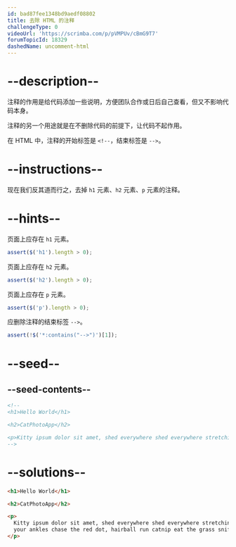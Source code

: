 ```yaml
---
id: bad87fee1348bd9aedf08802
title: 去除 HTML 的注释
challengeType: 0
videoUrl: 'https://scrimba.com/p/pVMPUv/cBmG9T7'
forumTopicId: 18329
dashedName: uncomment-html
---
```


# --description--

注释的作用是给代码添加一些说明，方便团队合作或日后自己查看，但又不影响代码本身。

注释的另一个用途就是在不删除代码的前提下，让代码不起作用。

在 HTML 中，注释的开始标签是 `<!--`，结束标签是 `-->`。

# --instructions--

现在我们反其道而行之，去掉 `h1` 元素、`h2` 元素、`p` 元素的注释。

# --hints--

页面上应存在 `h1` 元素。

```js
assert($('h1').length > 0);
```

页面上应存在 `h2` 元素。

```js
assert($('h2').length > 0);
```

页面上应存在 `p` 元素。

```js
assert($('p').length > 0);
```

应删除注释的结束标签 `-->`。

```js
assert(!$('*:contains("-->")')[1]);
```

# --seed--

## --seed-contents--

```html
<!--
<h1>Hello World</h1>

<h2>CatPhotoApp</h2>

<p>Kitty ipsum dolor sit amet, shed everywhere shed everywhere stretching attack your ankles chase the red dot, hairball run catnip eat the grass sniff.</p>
-->
```

# --solutions--

```html
<h1>Hello World</h1>

<h2>CatPhotoApp</h2>

<p>
  Kitty ipsum dolor sit amet, shed everywhere shed everywhere stretching attack
  your ankles chase the red dot, hairball run catnip eat the grass sniff.
</p>
```
